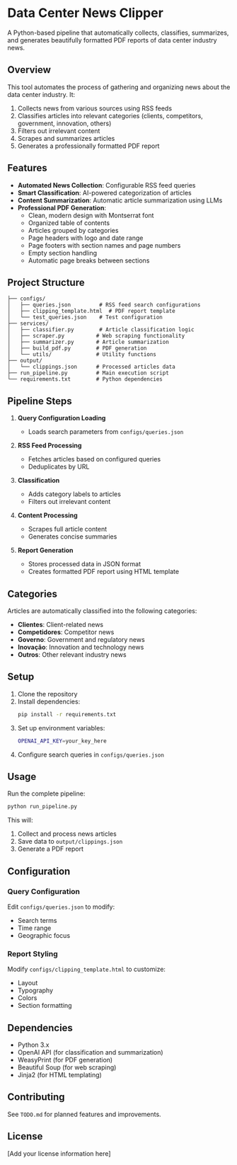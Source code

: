 # Data Center News Clipper

A Python-based pipeline that automatically collects, classifies, summarizes, and generates beautifully formatted PDF reports of data center industry news.

## Overview

This tool automates the process of gathering and organizing news about the data center industry. It:
1. Collects news from various sources using RSS feeds
2. Classifies articles into relevant categories (clients, competitors, government, innovation, others)
3. Filters out irrelevant content
4. Scrapes and summarizes articles
5. Generates a professionally formatted PDF report

## Features

- **Automated News Collection**: Configurable RSS feed queries
- **Smart Classification**: AI-powered categorization of articles
- **Content Summarization**: Automatic article summarization using LLMs
- **Professional PDF Generation**: 
  - Clean, modern design with Montserrat font
  - Organized table of contents
  - Articles grouped by categories
  - Page headers with logo and date range
  - Page footers with section names and page numbers
  - Empty section handling
  - Automatic page breaks between sections

## Project Structure

```
├── configs/
│   ├── queries.json         # RSS feed search configurations
│   ├── clipping_template.html  # PDF report template
│   └── test_queries.json    # Test configuration
├── services/
│   ├── classifier.py        # Article classification logic
│   ├── scraper.py          # Web scraping functionality
│   ├── summarizer.py       # Article summarization
│   ├── build_pdf.py        # PDF generation
│   └── utils/              # Utility functions
├── output/
│   └── clippings.json      # Processed articles data
├── run_pipeline.py         # Main execution script
└── requirements.txt        # Python dependencies
```

## Pipeline Steps

1. **Query Configuration Loading**
   - Loads search parameters from `configs/queries.json`

2. **RSS Feed Processing**
   - Fetches articles based on configured queries
   - Deduplicates by URL

3. **Classification**
   - Adds category labels to articles
   - Filters out irrelevant content

4. **Content Processing**
   - Scrapes full article content
   - Generates concise summaries

5. **Report Generation**
   - Stores processed data in JSON format
   - Creates formatted PDF report using HTML template

## Categories

Articles are automatically classified into the following categories:
- **Clientes**: Client-related news
- **Competidores**: Competitor news
- **Governo**: Government and regulatory news
- **Inovação**: Innovation and technology news
- **Outros**: Other relevant industry news

## Setup

1. Clone the repository
2. Install dependencies:
   ```bash
   pip install -r requirements.txt
   ```
3. Set up environment variables:
   ```bash
   OPENAI_API_KEY=your_key_here
   ```
4. Configure search queries in `configs/queries.json`

## Usage

Run the complete pipeline:
```bash
python run_pipeline.py
```

This will:
1. Collect and process news articles
2. Save data to `output/clippings.json`
3. Generate a PDF report

## Configuration

### Query Configuration
Edit `configs/queries.json` to modify:
- Search terms
- Time range
- Geographic focus

### Report Styling
Modify `configs/clipping_template.html` to customize:
- Layout
- Typography
- Colors
- Section formatting

## Dependencies

- Python 3.x
- OpenAI API (for classification and summarization)
- WeasyPrint (for PDF generation)
- Beautiful Soup (for web scraping)
- Jinja2 (for HTML templating)

## Contributing

See `TODO.md` for planned features and improvements.

## License

[Add your license information here] 